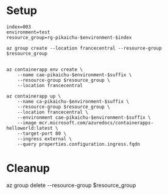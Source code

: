 # Setup

    index=003
    environment=test
    resource_group=rg-pikaichu-$environment-$index

    az group create --location francecentral --resource-group $resource_group


    az containerapp env create \
        --name cae-pikaichu-$environment-$suffix \
        --resource-group $resource_group \
        --location francecentral

    az containerapp up \
        --name ca-pikaichu-$environment-$suffix \
        --resource-group $resource_group \
        --location francecentral \
        --environment cae-pikaichu-$environment-$suffix \
        --image mcr.microsoft.com/azuredocs/containerapps-helloworld:latest \
        --target-port 80 \
        --ingress external \
        --query properties.configuration.ingress.fqdn





# Cleanup

  az group delete --resource-group $resource_group